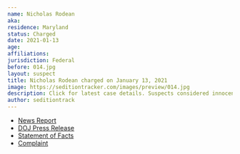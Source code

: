 ```yaml
---
name: Nicholas Rodean
aka:
residence: Maryland
status: Charged
date: 2021-01-13
age:
affiliations:
jurisdiction: Federal
before: 014.jpg
layout: suspect
title: Nicholas Rodean charged on January 13, 2021
image: https://seditiontracker.com/images/preview/014.jpg
description: Click for latest case details. Suspects considered innocent until proven guilty.
author: seditiontrack
---
```


- [News Report](https://baltimore.cbslocal.com/2021/01/13/maryland-man-nicholas-rodean-who-went-into-us-capitol-during-riots-wearing-work-badge-arrested-on-federal-charges/)
- [DOJ Press Release](https://www.justice.gov/usao-dc/pr/seven-charged-federal-court-following-events-united-capitol)
- [Statement of Facts](https://www.justice.gov/usao-dc/press-release/file/1353226/download)
- [Complaint](https://www.justice.gov/usao-dc/press-release/file/1353221/download)
